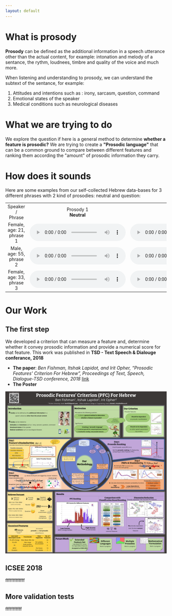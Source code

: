 ```yaml
---
layout: default
---
```


# What is prosody
**Prosody** can be defined as the additional information in a speech utterance other than the actual content, for example: intonation and melody of a sentance, the rythm, loudnees, timbre and quality of the voice and much more.

When listening and understanding to prosody, we can understand the subtext of the sentance, for example:
1. Attitudes and intentions such as : irony, sarcasm, question, command
2. Emotional states of the speaker
3. Medical conditions such as neurological diseases
     
# What we are trying to do
We explore the question if here is a general method to determine **whether a feature is prosodic?**
We are trying to create a **"Prosodic language"** that can be a common ground to compare between different features and ranking them according the "amount" of prosodic information they carry.

# How does it sounds
Here are some examples from our self-collected Hebrew data-bases for 3 different phrases with 2 kind of prosodies: neutral and question:
<dl>
<table>
  <tr>
       <td style="text-align: center; vertical-align: middle;">Speaker / Phrase</td>
       <td style="text-align: center; vertical-align: middle;">Prosody 1 <br> <b>Neutral</b> </td>
       <td style="text-align: center; vertical-align: middle;">Prosody 2 <br><b>Question</b></td>
  </tr>
  <tr>
    <td style="text-align: center; vertical-align: middle;">Female, age: 21, phrase 1</td>
    <td style="text-align: center; vertical-align: middle;">
      <audio controls>
      <source src="noa_s1_p1.mp3" type="audio/mpeg">
      Browser doesn't support audio element
      </audio>
    </td>
    <td style="text-align: center; vertical-align: middle;">
      <audio controls>
      <source src="noa_s1_p2.mp3" type="audio/mpeg">
      Browser doesn't support audio element
      </audio>
    </td>     
  </tr>
  <tr>   
    <td style="text-align: center; vertical-align: middle;">Male, age: 55, phrase 2</td>
    <td style="text-align: center; vertical-align: middle;">
      <audio controls>
      <source src="Yossi_s2_p1.mp3" type="audio/mpeg">
      Browser doesn't support audio element
      </audio>
    </td>
    <td style="text-align: center; vertical-align: middle;">
      <audio controls>
      <source src="Yossi_s2_p2.mp3" type="audio/mpeg">
      Browser doesn't support audio element
      </audio>
    </td>   
  </tr>
  <tr>
    <td style="text-align: center; vertical-align: middle;">Female, age: 33, phrase 3</td>
    <td style="text-align: center; vertical-align: middle;">
      <audio controls>
      <source src="sivan_s3_p1.mp3" type="audio/mpeg">
      Browser doesn't support audio element
      </audio>
    </td>
    <td style="text-align: center; vertical-align: middle;">
      <audio controls>
      <source src="sivan_s3_p2.mp3" type="audio/mpeg">
      Browser doesn't support audio element
      </audio>
    </td>          
  </tr>
</table>
</dl>
     
# Our Work
## The first step
We developed a criterion that can measure a feature and, determine whether it convey prosodic information and provide a numerical score for that feature. This work was published in **TSD - Text Speech & Dialouge conferance, 2018**

* **The paper**: _Ben Fishman, Itshak Lapidot, and Irit Opher, “Prosodic Features' Criterion For Hebrew”, Proceedings of Text, Speech, Dialogue-TSD conference, 2018_ [link](aaa)
* **The Poster**

![poster](TSD_poster.jpg "Our poster")



## ICSEE 2018

fffffffffffff
## More validation tests

fffffffffff

